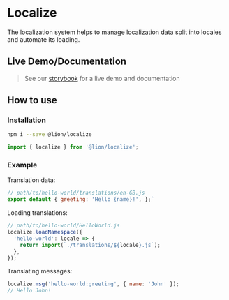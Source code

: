 # Localize

[//]: # 'AUTO INSERT HEADER PREPUBLISH'

The localization system helps to manage localization data split into locales and automate its loading.

## Live Demo/Documentation

> See our [storybook](http://lion-web-components.netlify.com/?path=/docs/localize--page) for a live demo and documentation

## How to use

### Installation

```sh
npm i --save @lion/localize
```

```js
import { localize } from '@lion/localize';
```

### Example

Translation data:

```js
// path/to/hello-world/translations/en-GB.js
export default { greeting: 'Hello {name}!', };`
```

Loading translations:

```js
// path/to/hello-world/HelloWorld.js
localize.loadNamespace({
  'hello-world': locale => {
    return import(`./translations/${locale}.js`);
  },
});
```

Translating messages:

```js
localize.msg('hello-world:greeting', { name: 'John' });
// Hello John!
```
